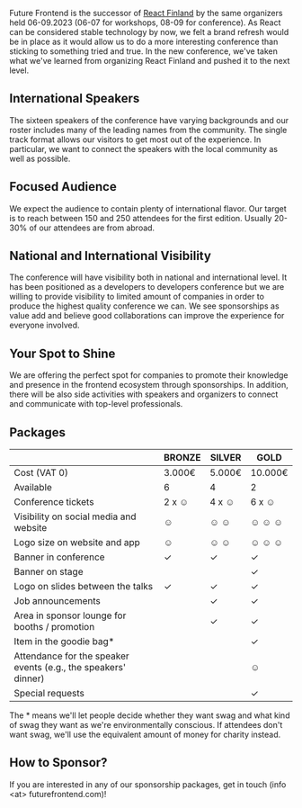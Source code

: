 Future Frontend is the successor of [React Finland](https://react-finland.fi/) by the same organizers held 06-09.2023 (06-07 for workshops, 08-09 for conference). As React can be considered stable technology by now, we felt a brand refresh would be in place as it would allow us to do a more interesting conference than sticking to something tried and true. In the new conference, we've taken what we've learned from organizing React Finland and pushed it to the next level.

## International Speakers

The sixteen speakers of the conference have varying backgrounds and our roster includes many of the leading names from the community. The single track format allows our visitors to get most out of the experience. In particular, we want to connect the speakers with the local community as well as possible.

## Focused Audience

We expect the audience to contain plenty of international flavor. Our target is to reach between 150 and 250 attendees for the first edition. Usually 20-30% of our attendees are from abroad.

## National and International Visibility

The conference will have visibility both in national and international level. It has been positioned as a developers to developers conference but we are willing to provide visibility to limited amount of companies in order to produce the highest quality conference we can. We see sponsorships as value add and believe good collaborations can improve the experience for everyone involved.

## Your Spot to Shine

We are offering the perfect spot for companies to promote their knowledge and presence in the frontend ecosystem through sponsorships. In addition, there will be also side activities with speakers and organizers to connect and communicate with top-level professionals.

## Packages

&nbsp; | BRONZE | SILVER | GOLD
-|-|-|-
Cost (VAT 0) | 3.000€ | 5.000€ | 10.000€
Available | 6 | 4 | 2
Conference tickets | 2 x &#9786; | 4 x &#9786; | 6 x &#9786;
Visibility on social media and website | &#9786; | &#9786; &#9786; | &#9786; &#9786; &#9786;
Logo size on website and app | &#9786; | &#9786; &#9786; | &#9786; &#9786; &#9786;
Banner in conference | &#10003; | &#10003; | &#10003;
Banner on stage | | | &#10003;
Logo on slides between the talks | &#10003; | &#10003; | &#10003;
Job announcements | | &#10003; | &#10003;
Area in sponsor lounge for booths / promotion | | &#10003; | &#10003;
Item in the goodie bag* | | | &#10003;
Attendance for the speaker events (e.g., the speakers' dinner) | | | &#9786;
Special requests | | | &#10003;

The \* means we'll let people decide whether they want swag and what kind of swag they want as we're environmentally conscious. If attendees don't want swag, we'll use the equivalent amount of money for charity instead.

## How to Sponsor?

If you are interested in any of our sponsorship packages, get in touch (info \<at> futurefrontend.com)!
